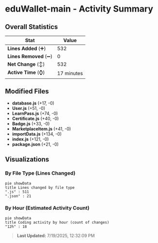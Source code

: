 # eduWallet-main - Activity Summary 

## Overall Statistics

| Stat                   | Value                                                             |
| ---------------------- | ----------------------------------------------------------------- |
| **Lines Added** (➕)   | 532                                          |
| **Lines Removed** (➖) | 0                                        |
| **Net Change** (↕)    | 532                |
| **Active Time** (⌚)   | 17 minutes |


## Modified Files
- **database.js** (+17, -0)
- **User.js** (+51, -0)
- **LearnPass.js** (+74, -0)
- **Certificate.js** (+40, -0)
- **Badge.js** (+33, -0)
- **MarketplaceItem.js** (+41, -0)
- **importData.js** (+134, -0)
- **index.js** (+121, -0)
- **package.json** (+21, -0)

## Visualizations

### By File Type (Lines Changed)

```mermaid
pie showData
title Lines changed by file type
".js" : 511
".json" : 21
```

### By Hour (Estimated Activity Count)

```mermaid
pie showData
title Coding activity by hour (count of changes)
"12h" : 18
```


> **Last Updated:** 7/19/2025, 12:32:09 PM